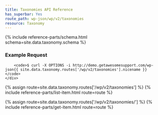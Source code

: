 ```yaml
---
title: Taxonomies API Reference
has_superbar: Yes
route_path: wp-json/wp/v2/taxonomies
resource: Taxonomy
---
```


<section class="route">
	<div class="primary">
		{% include reference-parts/schema.html schema=site.data.taxonomy.schema %}
	</div>
	<div class="secondary">
		<h3>Example Request</h3>

		<code>$ curl -X OPTIONS -i http://demo.getawesomesupport.com/wp-json{{ site.data.taxonomy.routes['/wp/v2/taxonomies'].nicename }}</code>
	</div>
</section>

{% assign route=site.data.taxonomy.routes['/wp/v2/taxonomies'] %}
{% include reference-parts/list-item.html route=route %}

{% assign route=site.data.taxonomy.routes['/wp/v2/taxonomies/<taxonomy>'] %}
{% include reference-parts/get-item.html route=route %}
